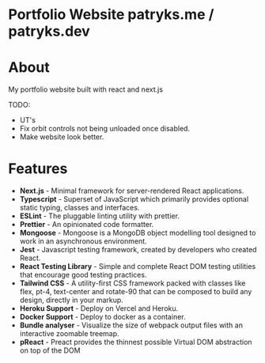 # Portfolio Website patryks.me / patryks.dev

# About

My portfolio website built with react and next.js

TODO:
- UT's 
- Fix orbit controls not being unloaded once disabled. 
- Make website look better. 

# Features

- **Next.js** - Minimal framework for server-rendered React applications.
- **Typescript** - Superset of JavaScript which primarily provides optional static typing, classes and interfaces.
- **ESLint** - The pluggable linting utility with prettier.
- **Prettier** - An opinionated code formatter.
- **Mongoose** - Mongoose is a MongoDB object modelling tool designed to work in an asynchronous environment.
- **Jest** - Javascript testing framework, created by developers who created React.
- **React Testing Library** - Simple and complete React DOM testing utilities that encourage good testing practices.
- **Tailwind CSS** - A utility-first CSS framework packed with classes like flex, pt-4, text-center and rotate-90 that can be composed to build any design, directly in your markup.
- **Heroku Support** - Deploy on Vercel and Heroku.
- **Docker Support** - Deploy to docker as a container.
- **Bundle analyser** - Visualize the size of webpack output files with an interactive zoomable treemap.
- **pReact** - Preact provides the thinnest possible Virtual DOM abstraction on top of the DOM
